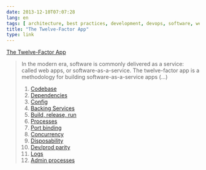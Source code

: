 ```yaml
---
date: 2013-12-10T07:07:28
lang: en
tags: [ architecture, best practices, development, devops, software, web app ]
title: "The Twelve-Factor App"
type: link
---
```


[The Twelve-Factor App](http://12factor.net/)

> In the modern era, software is commonly delivered as a service: called
> web apps, or software-as-a-service. The twelve-factor app is a
> methodology for building software-as-a-service apps (...)
>
> 1.  [ Codebase ](http://12factor.net/codebase)
> 2.  [ Dependencies ](http://12factor.net/dependencies)
> 3.  [ Config ](http://12factor.net/config)
> 4.  [ Backing Services ](http://12factor.net/backing-services)
> 5.  [ Build, release, run ](http://12factor.net/build-release-run)
> 6.  [ Processes ](http://12factor.net/processes)
> 7.  [ Port binding ](http://12factor.net/port-binding)
> 8.  [ Concurrency ](http://12factor.net/concurrency)
> 9.  [ Disposability ](http://12factor.net/disposability)
> 10. [ Dev/prod parity ](http://12factor.net/dev-prod-parity)
> 11. [ Logs ](http://12factor.net/logs)
> 12. [ Admin processes ](http://12factor.net/admin-processes)

